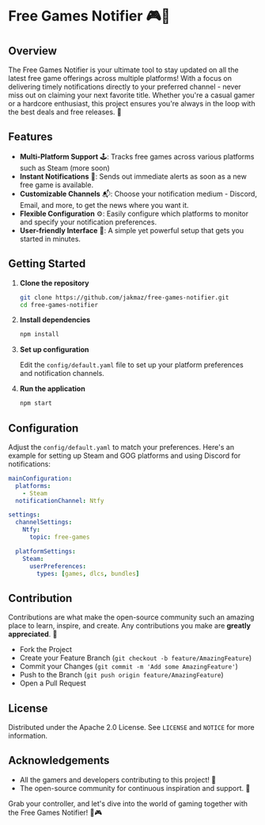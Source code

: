 # Free Games Notifier 🎮🚀

## Overview

The Free Games Notifier is your ultimate tool to stay updated on all the latest free game offerings across multiple platforms! With a focus on delivering timely notifications directly to your preferred channel - never miss out on claiming your next favorite title. Whether you're a casual gamer or a hardcore enthusiast, this project ensures you're always in the loop with the best deals and free releases. 🌟

## Features

- **Multi-Platform Support** 🕹️: Tracks free games across various platforms such as Steam (more soon)
- **Instant Notifications** 🔔: Sends out immediate alerts as soon as a new free game is available.
- **Customizable Channels** 📬: Choose your notification medium - Discord, Email, and more, to get the news where you want it.
- **Flexible Configuration** ⚙️: Easily configure which platforms to monitor and specify your notification preferences.
- **User-friendly Interface** 🌈: A simple yet powerful setup that gets you started in minutes.

## Getting Started

1. **Clone the repository**

   ```bash
   git clone https://github.com/jakmaz/free-games-notifier.git
   cd free-games-notifier
   ```

2. **Install dependencies**

   ```bash
   npm install
   ```

3. **Set up configuration**

   Edit the `config/default.yaml` file to set up your platform preferences and notification channels.

4. **Run the application**

   ```bash
   npm start
   ```

## Configuration

Adjust the `config/default.yaml` to match your preferences. Here's an example for setting up Steam and GOG platforms and using Discord for notifications:

```yaml
mainConfiguration:
  platforms:
    - Steam
  notificationChannel: Ntfy

settings:
  channelSettings:
    Ntfy:
      topic: free-games

  platformSettings:
    Steam:
      userPreferences:
        types: [games, dlcs, bundles]
```

## Contribution

Contributions are what make the open-source community such an amazing place to learn, inspire, and create. Any contributions you make are **greatly appreciated**. 🙌

- Fork the Project
- Create your Feature Branch (`git checkout -b feature/AmazingFeature`)
- Commit your Changes (`git commit -m 'Add some AmazingFeature'`)
- Push to the Branch (`git push origin feature/AmazingFeature`)
- Open a Pull Request

## License

Distributed under the Apache 2.0 License. See `LICENSE` and `NOTICE` for more information.

## Acknowledgements

- All the gamers and developers contributing to this project! 🌟
- The open-source community for continuous inspiration and support. 🤝

Grab your controller, and let's dive into the world of gaming together with the Free Games Notifier! 🎉🎮
